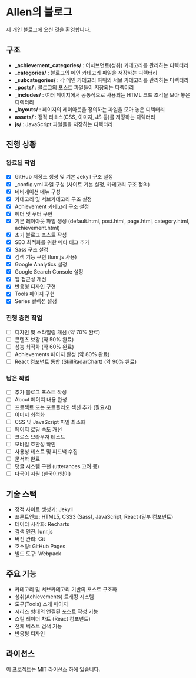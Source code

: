 # Allen의 블로그

제 개인 블로그에 오신 것을 환영합니다.

## 구조

- **_achievement_categories/** : 어치브먼트(성취) 카테고리를 관리하는 디렉터리
- **_categories/** : 블로그의 메인 카테고리 파일을 저장하는 디렉터리
- **_subcategories/** : 각 메인 카테고리 하위의 서브 카테고리를 관리하는 디렉터리
- **_posts/** : 블로그의 포스트 파일들이 저장되는 디렉터리
- **_includes/** : 여러 페이지에서 공통적으로 사용되는 HTML 코드 조각을 모아 놓은 디렉터리
- **_layouts/** : 페이지의 레이아웃을 정의하는 파일을 모아 놓은 디렉터리
- **assets/** : 정적 리소스(CSS, 이미지, JS 등)를 저장하는 디렉터리
- **js/** : JavaScript 파일들을 저장하는 디렉터리



## 진행 상황

### 완료된 작업
- [x] GitHub 저장소 생성 및 기본 Jekyll 구조 설정
- [x] _config.yml 파일 구성 (사이트 기본 설정, 카테고리 구조 정의)
- [x] 네비게이션 메뉴 구성
- [x] 카테고리 및 서브카테고리 구조 설정
- [x] Achievement 카테고리 구조 설정
- [x] 헤더 및 푸터 구현
- [x] 기본 레이아웃 파일 생성 (default.html, post.html, page.html, category.html, achievement.html)
- [x] 초기 블로그 포스트 작성
- [x] SEO 최적화를 위한 메타 태그 추가
- [x] Sass 구조 설정
- [x] 검색 기능 구현 (lunr.js 사용)
- [x] Google Analytics 설정
- [x] Google Search Console 설정
- [x] 웹 접근성 개선
- [x] 반응형 디자인 구현
- [x] Tools 페이지 구현
- [x] Series 컬렉션 설정

### 진행 중인 작업
- [ ] 디자인 및 스타일링 개선 (약 70% 완료)
- [ ] 콘텐츠 보강 (약 50% 완료)
- [ ] 성능 최적화 (약 60% 완료)
- [ ] Achievements 페이지 완성 (약 80% 완료)
- [ ] React 컴포넌트 통합 (SkillRadarChart) (약 90% 완료)

### 남은 작업
- [ ] 추가 블로그 포스트 작성
- [ ] About 페이지 내용 완성
- [ ] 프로젝트 또는 포트폴리오 섹션 추가 (필요시)
- [ ] 이미지 최적화
- [ ] CSS 및 JavaScript 파일 최소화
- [ ] 페이지 로딩 속도 개선
- [ ] 크로스 브라우저 테스트
- [ ] 모바일 호환성 확인
- [ ] 사용성 테스트 및 피드백 수집
- [ ] 문서화 완료
- [ ] 댓글 시스템 구현 (utterances 고려 중)
- [ ] 다국어 지원 (한국어/영어)

## 기술 스택
- 정적 사이트 생성기: Jekyll
- 프론트엔드: HTML5, CSS3 (Sass), JavaScript, React (일부 컴포넌트)
- 데이터 시각화: Recharts
- 검색 엔진: lunr.js
- 버전 관리: Git
- 호스팅: GitHub Pages
- 빌드 도구: Webpack

## 주요 기능
- 카테고리 및 서브카테고리 기반의 포스트 구조화
- 성취(Achievements) 트래킹 시스템
- 도구(Tools) 소개 페이지
- 시리즈 형태의 연결된 포스트 작성 기능
- 스킬 레이더 차트 (React 컴포넌트)
- 전체 텍스트 검색 기능
- 반응형 디자인

## 라이선스
이 프로젝트는 MIT 라이선스 하에 있습니다.
